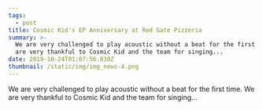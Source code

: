 ```yaml
---
tags:
  - post
title: Cosmic Kid's EP Anniversary at Red Gate Pizzeria
summary: >-
  We are very challenged to play acoustic without a beat for the first time. We
  are very thankful to Cosmic Kid and the team for singing...
date: 2019-10-24T01:07:56.830Z
thumbnail: /static/img/img_news-4.png
---
```

We are very challenged to play acoustic without a beat for the first time. We are very thankful to Cosmic Kid and the team for singing...
